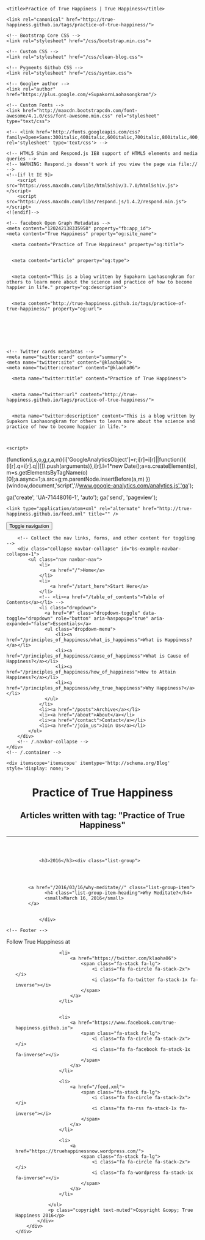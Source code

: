 <!DOCTYPE html>
<html lang="en">

<head>
    <meta charset="utf-8">
    <meta http-equiv="X-UA-Compatible" content="IE=edge">
    <meta name="viewport" content="width=device-width, initial-scale=1">
    <meta name="description" content="This is a blog written by Supakorn Laohasongkram for others to learn more about the science and practice of how to become happier in life.">
    <link rel="alternate" href="http://true-happiness.github.io/tags/practice-of-true-happiness/" hreflang="en" />

    <title>Practice of True Happiness | True Happiness</title>

    <link rel="canonical" href="http://true-happiness.github.io/tags/practice-of-true-happiness/">

    <!-- Bootstrap Core CSS -->
    <link rel="stylesheet" href="/css/bootstrap.min.css">

    <!-- Custom CSS -->
    <link rel="stylesheet" href="/css/clean-blog.css">

    <!-- Pygments Github CSS -->
    <link rel="stylesheet" href="/css/syntax.css">

    <!-- Google+ author -->
    <link rel="author" href="https://plus.google.com/+SupakornLaohasongkram"/>

    <!-- Custom Fonts -->
    <link href="http://maxcdn.bootstrapcdn.com/font-awesome/4.1.0/css/font-awesome.min.css" rel="stylesheet" type="text/css">
<!--     <link href='http://fonts.googleapis.com/css?family=Lora:400,700,400italic,700italic' rel='stylesheet' type='text/css'> -->
    <!-- <link href='http://fonts.googleapis.com/css?family=Open+Sans:300italic,400italic,600italic,700italic,800italic,400,300,600,700,800' rel='stylesheet' type='text/css'> -->

    <!-- HTML5 Shim and Respond.js IE8 support of HTML5 elements and media queries -->
    <!-- WARNING: Respond.js doesn't work if you view the page via file:// -->
    <!--[if lt IE 9]>
        <script src="https://oss.maxcdn.com/libs/html5shiv/3.7.0/html5shiv.js"></script>
        <script src="https://oss.maxcdn.com/libs/respond.js/1.4.2/respond.min.js"></script>
    <![endif]-->

    <!-- facebook Open Graph Metadatas -->
    <meta content="120242138335958" property="fb:app_id">
    <meta content="True Happiness" property="og:site_name">
    
      <meta content="Practice of True Happiness" property="og:title">
    
    
      <meta content="article" property="og:type">
    
    
      <meta content="This is a blog written by Supakorn Laohasongkram for others to learn more about the science and practice of how to become happier in life." property="og:description">
    
    
      <meta content="http://true-happiness.github.io/tags/practice-of-true-happiness/" property="og:url">
    
    
    
    
    


    <!-- Twitter cards metadatas -->
    <meta name="twitter:card" content="summary">
    <meta name="twitter:site" content="@klaoha06">
    <meta name="twitter:creator" content="@klaoha06">
    
      <meta name="twitter:title" content="Practice of True Happiness">
    
    
      <meta name="twitter:url" content="http://true-happiness.github.io/tags/practice-of-true-happiness/">
    
    
      <meta name="twitter:description" content="This is a blog written by Supakorn Laohasongkram for others to learn more about the science and practice of how to become happier in life.">
    
    

    <script>
  (function(i,s,o,g,r,a,m){i['GoogleAnalyticsObject']=r;i[r]=i[r]||function(){
  (i[r].q=i[r].q||[]).push(arguments)},i[r].l=1*new Date();a=s.createElement(o),
  m=s.getElementsByTagName(o)[0];a.async=1;a.src=g;m.parentNode.insertBefore(a,m)
  })(window,document,'script','//www.google-analytics.com/analytics.js','ga');

  ga('create', 'UA-71448016-1', 'auto');
  ga('send', 'pageview');

</script>

    <link type="application/atom+xml" rel="alternate" href="http://true-happiness.github.io/feed.xml" title="" />

</head>

<body>
    <!-- Navigation -->
<nav class="navbar navbar-default navbar-custom navbar-fixed-top">
    <div class="container-fluid shadow">
        <!-- Brand and toggle get grouped for better mobile display -->
        <div class="navbar-header page-scroll">
            <button type="button" class="navbar-toggle" data-toggle="collapse" data-target="#bs-example-navbar-collapse-1">
                <span class="sr-only">Toggle navigation</span>
                <span class="icon-bar"></span>
                <span class="icon-bar"></span>
                <span class="icon-bar"></span>
            </button>
            <!-- <a class="navbar-brand" href="/">True Happiness</a> -->
        </div>

        <!-- Collect the nav links, forms, and other content for toggling -->
        <div class="collapse navbar-collapse" id="bs-example-navbar-collapse-1">
            <ul class="nav navbar-nav">
                <li>
                    <a href="/">Home</a>
                </li>
                <li>
                    <a href="/start_here">Start Here</a>
                </li>            
                <!-- <li><a href="/table_of_contents">Table of Contents</a></li> -->
                <li class="dropdown">
                  <a href="#" class="dropdown-toggle" data-toggle="dropdown" role="button" aria-haspopup="true" aria-expanded="false">Essentials</a>
                  <ul class="dropdown-menu">
                      <li><a href="/principles_of_happiness/what_is_happiness">What is Happiness?</a></li>
                      <li><a href="/principles_of_happiness/cause_of_happiness">What is Cause of Happiness?</a></li>
                      <li><a href="/principles_of_happiness/how_of_happiness">How to Attain Happiness?</a></li>
                      <li><a href="/principles_of_happiness/why_true_happiness">Why Happiness?</a></li>
                  </ul>
                </li>
                <li><a href="/posts">Archive</a></li>
                <li><a href="/about">About</a></li>
                <li><a href="/contact">Contact</a></li>
                <li><a href="/join_us">Join Us</a></li>
            </ul>
        </div>
        <!-- /.navbar-collapse -->
    </div>
    <!-- /.container -->
</nav>


    <div itemscope='itemscope' itemtype='http://schema.org/Blog' style='display: none;'>
<meta content='True Happiness' itemprop='name'/>
</div>

<div class="post-preview" itemprop='blogPost' itemscope='itemscope' itemtype='http://schema.org/BlogPosting'>
    <meta content="http://true-happiness.github.io" itemprop='blogId'/>
    <meta content="http://true-happiness.github.io/tags/practice-of-true-happiness/" itemprop='postId'/>
    <header class="intro-header">
        <div class="container">
            <div class="row">
                <div class="col-lg-8 col-lg-offset-2 col-md-10 col-md-offset-1">
                    <div class="post-heading">
                        <h1 class="text-uppercase" class="post-title" itemprop='name'>Practice of True Happiness</h1>
                        <h2 class="subheading">Articles written with tag: "Practice of True Happiness"</h2>
                        <hr class="rainbow">                        
                    </div>
                </div>
            </div>
        </div>
    </header>

<div id="post-content" class="container">
    
        
            
            
                <h3>2016</h3><div class="list-group">
            
			
            
			
            <a href="/2016/03/16/why-meditate//" class="list-group-item">
                  <h4 class="list-group-item-heading">Why Meditate?</h4>
                  <small>March 16, 2016</small>
            </a>

            
                </div>
            
        
    
</div>
</div>

    <!-- Footer -->
<footer>
    <div class="container">
        <div class="row">
            <p class="text-center">Follow True Happiness at</p>
            <div class="col-lg-8 col-lg-offset-2 col-md-10 col-md-offset-1">
                <ul class="list-inline text-center">
                    
                    <li>
                        <a href="https://twitter.com/klaoha06">
                            <span class="fa-stack fa-lg">
                                <i class="fa fa-circle fa-stack-2x"></i>
                                <i class="fa fa-twitter fa-stack-1x fa-inverse"></i>
                            </span>
                        </a>
                    </li>
                    
                    
                    <li>
                        <a href="https://www.facebook.com/true-happiness.github.io">
                            <span class="fa-stack fa-lg">
                                <i class="fa fa-circle fa-stack-2x"></i>
                                <i class="fa fa-facebook fa-stack-1x fa-inverse"></i>
                            </span>
                        </a>
                    </li>
                    
                    <li>
                        <a href="/feed.xml">
                            <span class="fa-stack fa-lg">
                                <i class="fa fa-circle fa-stack-2x"></i>
                                <i class="fa fa-rss fa-stack-1x fa-inverse"></i>
                            </span>
                        </a>
                    </li>
                    
                    <li>
                        <a href="https://truehappinessnow.wordpress.com/">
                            <span class="fa-stack fa-lg">
                                <i class="fa fa-circle fa-stack-2x"></i>
                                <i class="fa fa-wordpress fa-stack-1x fa-inverse"></i>
                            </span>
                        </a>
                    </li>
                    
                </ul>
                <p class="copyright text-muted">Copyright &copy; True Happiness 2016</p>
            </div>
        </div>
    </div>
</footer>

<!-- jQuery -->
<script src="/js/jquery.min.js "></script>

<!-- Bootstrap Core JavaScript -->
<script src="/js/bootstrap.min.js "></script>

<!-- Custom Theme JavaScript -->
<script src="/js/clean-blog.min.js "></script>

</body>

</html>
